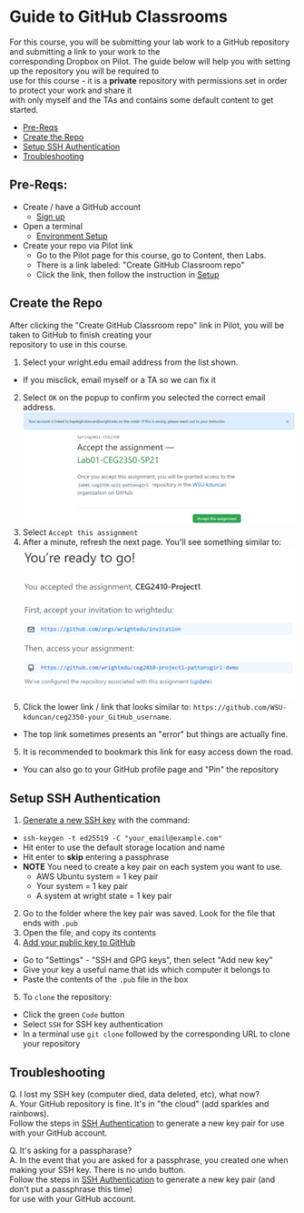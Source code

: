 # Guide to GitHub Classrooms

For this course, you will be submitting your lab work to a GitHub repository and submitting a link to your work to the  
corresponding Dropbox on Pilot.  The guide below will help you with setting up the repository you will be required to  
use for this course - it is a **private** repository with permissions set in order to protect your work and share it  
with only myself and the TAs and contains some default content to get started.  

- [Pre-Reqs](#Pre-Reqs)
- [Create the Repo](#Create-the-Repo)
- [Setup SSH Authentication](#Setup-SSH-Authentication)
- [Troubleshooting](#Troubleshooting)

## Pre-Reqs:

- Create / have a GitHub account
  - [Sign up](https://github.com/signup?ref_cta=Sign+up&ref_loc=header+logged+out&ref_page=%2F&source=header-home)
- Open a terminal
  - [Environment Setup](EnvironmentSetup.md)
- Create your repo via Pilot link
  - Go to the Pilot page for this course, go to Content, then Labs. 
  - There is a link labeled: "Create GitHub Classroom repo"
  - Click the link, then follow the instruction in [Setup](#Setup)

## Create the Repo

After clicking the "Create GitHub Classroom repo" link in Pilot, you will be taken to GitHub to finish creating your  
repository to use in this course.

1. Select your wright.edu email address from the list shown.
  - If you misclick, email myself or a TA so we can fix it
2. Select `OK` on the popup to confirm you selected the correct email address.
  ![Accept Assignment](Images/github-classrooms-acceptassignment.png)
3. Select `Accept this assignment`
4. After a minute, refresh the next page. You'll see something similar to:
  ![You're ready to go!](Images/github-classrooms-success.png)
4. Click the lower link / link that looks similar to: `https://github.com/WSU-kduncan/ceg2350-your_GitHub_username`. 
  - The top link sometimes presents an "error" but things are actually fine.
5. It is recommended to bookmark this link for easy access down the road.
  - You can also go to your GitHub profile page and "Pin" the repository

## Setup SSH Authentication

1. [Generate a new SSH key](https://docs.github.com/en/github/authenticating-to-github/connecting-to-github-with-ssh/generating-a-new-ssh-key-and-adding-it-to-the-ssh-agent) with the command:
  - `ssh-keygen -t ed25519 -C "your_email@example.com"`
  - Hit enter to use the default storage location and name
  - Hit enter to **skip** entering a passphrase
  - **NOTE** You need to create a key pair on each system you want to use.
    - AWS Ubuntu system = 1 key pair
    - Your system = 1 key pair
    - A system at wright state = 1 key pair
2. Go to the folder where the key pair was saved.  Look for the file that ends with `.pub`
3. Open the file, and copy its contents
4. [Add your public key to GitHub](https://docs.github.com/en/github/authenticating-to-github/connecting-to-github-with-ssh/adding-a-new-ssh-key-to-your-github-account)
  - Go to "Settings" - "SSH and GPG keys", then select "Add new key"
  - Give your key a useful name that ids which computer it belongs to
  - Paste the contents of the `.pub` file in the box
5. To `clone` the repository:
  - Click the green `Code` button
  - Select `SSH` for SSH key authentication
  - In a terminal use `git clone` followed by the corresponding URL to clone your repository

## Troubleshooting
Q. I lost my SSH key (computer died, data deleted, etc), what now?  
A. Your GitHub repository is fine.  It's in "the cloud" (add sparkles and rainbows).  
Follow the steps in [SSH Authentication](#Setup-SSH-Authentication) to generate a new key pair for use with your GitHub account.

Q. It's asking for a passpharase?  
A. In the event that you are asked for a passphrase, you created one when making your SSH key.  There is no undo button.  
Follow the steps in [SSH Authentication](#Setup-SSH-Authentication) to generate a new key pair (and don't put a passphrase this time)  
for use with your GitHub account.
